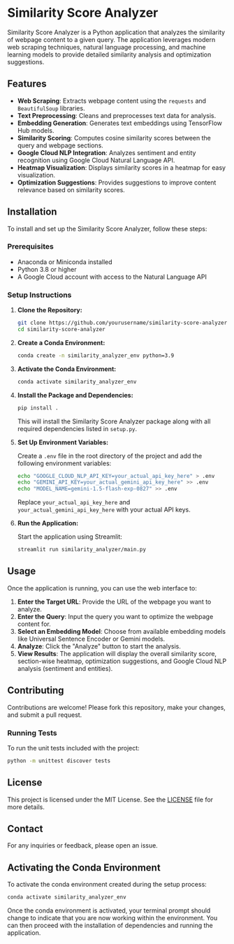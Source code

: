 # Similarity Score Analyzer

Similarity Score Analyzer is a Python application that analyzes the similarity of webpage content to a given query. The application leverages modern web scraping techniques, natural language processing, and machine learning models to provide detailed similarity analysis and optimization suggestions.

## Features

- **Web Scraping**: Extracts webpage content using the `requests` and `BeautifulSoup` libraries.
- **Text Preprocessing**: Cleans and preprocesses text data for analysis.
- **Embedding Generation**: Generates text embeddings using TensorFlow Hub models.
- **Similarity Scoring**: Computes cosine similarity scores between the query and webpage sections.
- **Google Cloud NLP Integration**: Analyzes sentiment and entity recognition using Google Cloud Natural Language API.
- **Heatmap Visualization**: Displays similarity scores in a heatmap for easy visualization.
- **Optimization Suggestions**: Provides suggestions to improve content relevance based on similarity scores.

## Installation

To install and set up the Similarity Score Analyzer, follow these steps:

### Prerequisites

- Anaconda or Miniconda installed
- Python 3.8 or higher
- A Google Cloud account with access to the Natural Language API

### Setup Instructions

1. **Clone the Repository:**

   ```bash
   git clone https://github.com/yourusername/similarity-score-analyzer.git
   cd similarity-score-analyzer
   ```

2. **Create a Conda Environment:**

   ```bash
   conda create -n similarity_analyzer_env python=3.9
   ```

3. **Activate the Conda Environment:**

   ```bash
   conda activate similarity_analyzer_env
   ```

4. **Install the Package and Dependencies:**

   ```bash
   pip install .
   ```

   This will install the Similarity Score Analyzer package along with all required dependencies listed in `setup.py`.

5. **Set Up Environment Variables:**

   Create a `.env` file in the root directory of the project and add the following environment variables:

   ```bash
   echo "GOOGLE_CLOUD_NLP_API_KEY=your_actual_api_key_here" > .env
   echo "GEMINI_API_KEY=your_actual_gemini_api_key_here" >> .env
   echo "MODEL_NAME=gemini-1.5-flash-exp-0827" >> .env
   ```

   Replace `your_actual_api_key_here` and `your_actual_gemini_api_key_here` with your actual API keys.

6. **Run the Application:**

   Start the application using Streamlit:

   ```bash
   streamlit run similarity_analyzer/main.py
   ```

## Usage

Once the application is running, you can use the web interface to:

1. **Enter the Target URL**: Provide the URL of the webpage you want to analyze.
2. **Enter the Query**: Input the query you want to optimize the webpage content for.
3. **Select an Embedding Model**: Choose from available embedding models like Universal Sentence Encoder or Gemini models.
4. **Analyze**: Click the "Analyze" button to start the analysis.
5. **View Results**: The application will display the overall similarity score, section-wise heatmap, optimization suggestions, and Google Cloud NLP analysis (sentiment and entities).

## Contributing

Contributions are welcome! Please fork this repository, make your changes, and submit a pull request.

### Running Tests

To run the unit tests included with the project:

```bash
python -m unittest discover tests
```

## License

This project is licensed under the MIT License. See the [LICENSE](LICENSE) file for more details.

## Contact

For any inquiries or feedback, please open an issue.

## Activating the Conda Environment

To activate the conda environment created during the setup process:

```bash
conda activate similarity_analyzer_env
```

Once the conda environment is activated, your terminal prompt should change to indicate that you are now working within the environment. You can then proceed with the installation of dependencies and running the application.